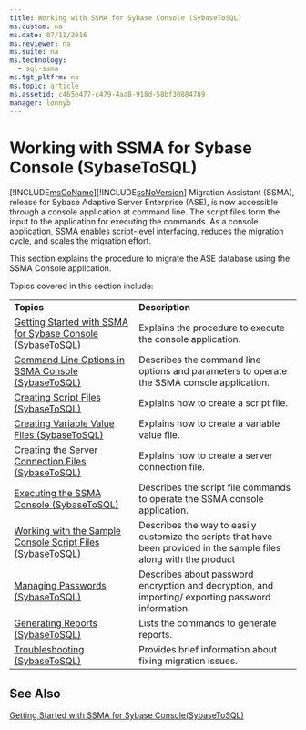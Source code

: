 ```yaml
---
title: Working with SSMA for Sybase Console (SybaseToSQL)
ms.custom: na
ms.date: 07/11/2016
ms.reviewer: na
ms.suite: na
ms.technology: 
  - sql-ssma
ms.tgt_pltfrm: na
ms.topic: article
ms.assetid: c465e477-c479-4aa8-918d-58bf30884789
manager: lonnyb
---
```

# Working with SSMA for Sybase Console (SybaseToSQL)
[!INCLUDE[msCoName](../content/includes/msCoName_md.md)][!INCLUDE[ssNoVersion](../content/includes/ssNoVersion_md.md)] Migration Assistant (SSMA), release for Sybase Adaptive Server Enterprise (ASE), is now accessible through a console application at command line. The script files form the input to the application for executing the commands. As a console application, SSMA enables script\-level interfacing, reduces the migration cycle, and scales the migration effort.  
  
This section explains the procedure to migrate the ASE database using the SSMA Console application.  
  
Topics covered in this section include:  
  
|||  
|-|-|  
|**Topics**|**Description**|  
|[Getting Started with SSMA for Sybase Console &#40;SybaseToSQL&#41;](../content/Getting-Started-with-SSMA-for-Sybase-Console--SybaseToSQL-.md)|Explains the procedure to execute the console application.|  
|[Command Line Options in SSMA Console &#40;SybaseToSQL&#41;](../content/Command-Line-Options-in-SSMA-Console--SybaseToSQL-.md)|Describes the command line options and parameters to operate the SSMA console application.|  
|[Creating Script Files &#40;SybaseToSQL&#41;](../content/Creating-Script-Files--SybaseToSQL-.md)|Explains how to create a script file.|  
|[Creating Variable Value Files &#40;SybaseToSQL&#41;](../content/Creating-Variable-Value-Files--SybaseToSQL-.md)|Explains how to create a variable value file.|  
|[Creating the Server Connection Files &#40;SybaseToSQL&#41;](../content/Creating-the-Server-Connection-Files--SybaseToSQL-.md)|Explains how to create a server connection file.|  
|[Executing the SSMA Console &#40;SybaseToSQL&#41;](../content/Executing-the-SSMA-Console--SybaseToSQL-.md)|Describes the script file commands to operate the SSMA console application.|  
|[Working with the Sample Console Script Files &#40;SybaseToSQL&#41;](../content/Working-with-the-Sample-Console-Script-Files--SybaseToSQL-.md)|Describes the way to easily customize the scripts that have been provided in the sample files along with the product|  
|[Managing Passwords &#40;SybaseToSQL&#41;](../content/Managing-Passwords--SybaseToSQL-.md)|Describes about password encryption and decryption, and importing\/ exporting password information.|  
|[Generating Reports &#40;SybaseToSQL&#41;](../content/Generating-Reports--SybaseToSQL-.md)|Lists the commands to generate reports.|  
|[Troubleshooting &#40;SybaseToSQL&#41;](../content/Troubleshooting--SybaseToSQL-.md)|Provides brief information about fixing migration issues.|  
  
## See Also  
[Getting Started with SSMA for Sybase Console(SybaseToSQL)](assetId:///43219dbe-bcfa-427d-9242-f07b1455f15f)  
  
